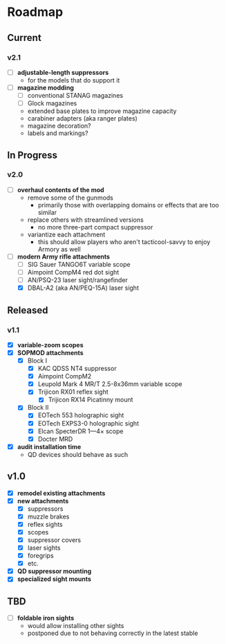 # Roadmap

## Current

### v2.1

- [ ] **adjustable-length suppressors**
  - for the models that do support it
- [ ] **magazine modding**
  - [ ] conventional STANAG magazines
  - [ ] Glock magazines
  - extended base plates to improve magazine capacity
  - carabiner adapters (aka ranger plates)
  - magazine decoration?
  - labels and markings?

## In Progress

### v2.0

- [ ] **overhaul contents of the mod**
  - remove some of the gunmods
    - primarily those with overlapping domains or effects that are too similar
  - replace others with streamlined versions
    - no more three-part compact suppressor
  - variantize each attachment
    - this should allow players who aren't tacticool-savvy to enjoy Armory as well
- [ ] **modern Army rifle attachments**
  - [ ] SIG Sauer TANGO6T variable scope
  - [ ] Aimpoint CompM4 red dot sight
  - [ ] AN/PSQ-23 laser sight/rangefinder
  - [x] DBAL-A2 (aka AN/PEQ-15A) laser sight

## Released

### v1.1

- [x] **variable-zoom scopes**
- [x] **SOPMOD attachments**
  - [x] Block I
    - [x] KAC QDSS NT4 suppressor
    - [x] Aimpoint CompM2
    - [x] Leupold Mark 4 MR/T 2.5-8x36mm variable scope
    - [x] Trijicon RX01 reflex sight
      - [x] Trijicon RX14 Picatinny mount
  - [x] Block II
    - [x] EOTech 553 holographic sight
    - [x] EOTech EXPS3-0 holographic sight
    - [x] Elcan SpecterDR 1—4× scope
    - [x] Docter MRD
- [x] **audit installation time**
  - QD devices should behave as such

## v1.0

- [x] **remodel existing attachments**
- [x] **new attachments**
  - [x] suppressors
  - [x] muzzle brakes
  - [x] reflex sights
  - [x] scopes
  - [x] suppressor covers
  - [x] laser sights
  - [x] foregrips
  - [x] etc.
- [x] **QD suppressor mounting**
- [x] **specialized sight mounts**

## TBD

- [ ] **foldable iron sights**
  - would allow installing other sights
  - postponed due to not behaving correctly in the latest stable
